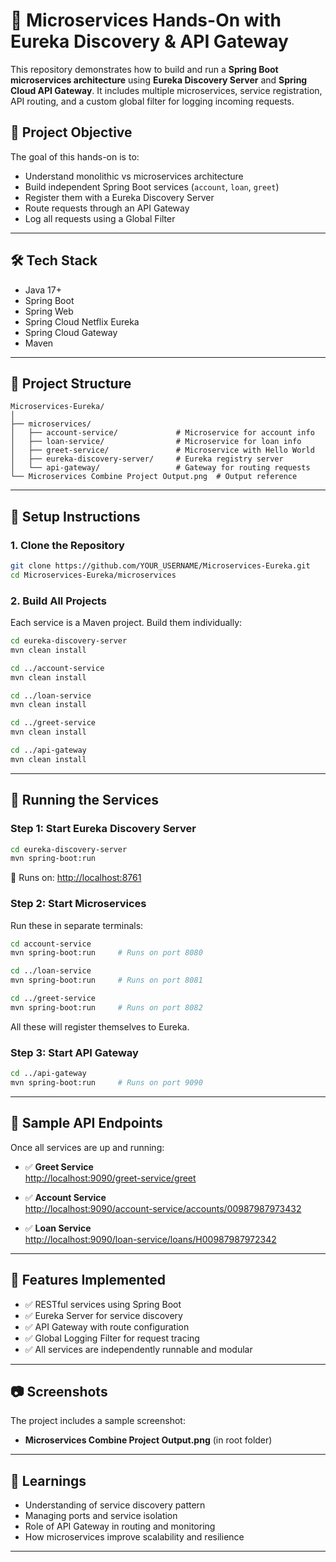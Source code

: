 
# 🏦 Microservices Hands-On with Eureka Discovery & API Gateway

This repository demonstrates how to build and run a **Spring Boot microservices architecture** using **Eureka Discovery Server** and **Spring Cloud API Gateway**. It includes multiple microservices, service registration, API routing, and a custom global filter for logging incoming requests.

## 📌 Project Objective

The goal of this hands-on is to:
- Understand monolithic vs microservices architecture
- Build independent Spring Boot services (`account`, `loan`, `greet`)
- Register them with a Eureka Discovery Server
- Route requests through an API Gateway
- Log all requests using a Global Filter

---

## 🛠️ Tech Stack

- Java 17+
- Spring Boot
- Spring Web
- Spring Cloud Netflix Eureka
- Spring Cloud Gateway
- Maven

---

## 📁 Project Structure

```
Microservices-Eureka/
│
├── microservices/
│   ├── account-service/             # Microservice for account info
│   ├── loan-service/                # Microservice for loan info
│   ├── greet-service/               # Microservice with Hello World
│   ├── eureka-discovery-server/     # Eureka registry server
│   └── api-gateway/                 # Gateway for routing requests
└── Microservices Combine Project Output.png  # Output reference
```

---

## 🔧 Setup Instructions

### 1. Clone the Repository
```bash
git clone https://github.com/YOUR_USERNAME/Microservices-Eureka.git
cd Microservices-Eureka/microservices
```

### 2. Build All Projects
Each service is a Maven project. Build them individually:

```bash
cd eureka-discovery-server
mvn clean install

cd ../account-service
mvn clean install

cd ../loan-service
mvn clean install

cd ../greet-service
mvn clean install

cd ../api-gateway
mvn clean install
```

---

## 🚀 Running the Services

### Step 1: Start Eureka Discovery Server
```bash
cd eureka-discovery-server
mvn spring-boot:run
```
📍 Runs on: [http://localhost:8761](http://localhost:8761)

### Step 2: Start Microservices
Run these in separate terminals:

```bash
cd account-service
mvn spring-boot:run     # Runs on port 8080

cd ../loan-service
mvn spring-boot:run     # Runs on port 8081

cd ../greet-service
mvn spring-boot:run     # Runs on port 8082
```

All these will register themselves to Eureka.

### Step 3: Start API Gateway
```bash
cd ../api-gateway
mvn spring-boot:run     # Runs on port 9090
```

---

## 🔗 Sample API Endpoints

Once all services are up and running:

- ✅ **Greet Service**  
  [http://localhost:9090/greet-service/greet](http://localhost:9090/greet-service/greet)

- ✅ **Account Service**  
  [http://localhost:9090/account-service/accounts/00987987973432](http://localhost:9090/account-service/accounts/00987987973432)

- ✅ **Loan Service**  
  [http://localhost:9090/loan-service/loans/H00987987972342](http://localhost:9090/loan-service/loans/H00987987972342)

---

## 🧾 Features Implemented

- ✅ RESTful services using Spring Boot
- ✅ Eureka Server for service discovery
- ✅ API Gateway with route configuration
- ✅ Global Logging Filter for request tracing
- ✅ All services are independently runnable and modular

---

## 📷 Screenshots

The project includes a sample screenshot:
- **Microservices Combine Project Output.png** (in root folder)

---

## 🧠 Learnings

- Understanding of service discovery pattern
- Managing ports and service isolation
- Role of API Gateway in routing and monitoring
- How microservices improve scalability and resilience

---
